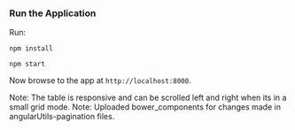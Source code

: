 
### Run the Application

Run:
```
npm install

npm start

```

Now browse to the app at `http://localhost:8000`.

Note: The table is responsive and can be scrolled left and right when its in a small grid mode.
Note: Uploaded bower_components for changes made in angularUtils-pagination files.
